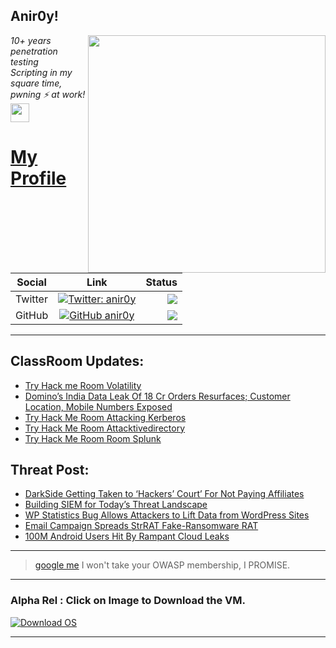 <h2>Anir0y!</h2>
<img align='right' src="https://github-readme-stats.vercel.app/api?username=anir0y&show_icons=true&theme=dark" width="380">
<p><em>10+ years penetration testing<br>
  Scripting in my square time, pwning ⚡ at work!<img src="https://media.giphy.com/media/WUlplcMpOCEmTGBtBW/giphy.gif" width="30"> 
</em></p>



# [My Profile](https://anir0y.in/refer=githubreadme)

| Social   |      Link      | Status|
|----------|:-------------:|--:|
| Twitter |  [![Twitter: anir0y](https://img.shields.io/twitter/follow/anir0y?label=Follow%20me&style=plastic)](https://twitter.com/anir0y)| ![](https://img.shields.io/badge/Status-Online-blue)|
| GitHub |    [![GitHub anir0y](https://img.shields.io/github/followers/anir0y?label=Fork%20me&style=plastic)](https://github.com/anir0y)   | ![](https://img.shields.io/badge/Status-Online-blue)|


---

## ClassRoom Updates:

<!-- CLASS:START -->
- [Try Hack me Room Volatility](https://classroom.anir0y.in/post/thm-room-bpvolatility/)
- [Domino’s India Data Leak Of 18 Cr Orders Resurfaces; Customer Location, Mobile Numbers Exposed](https://classroom.anir0y.in/post/scripts-dominos/)
- [Try Hack Me Room Attacking Kerberos](https://classroom.anir0y.in/post/thm-room-attackingkerberos/)
- [Try Hack Me Room Attacktivedirectory](https://classroom.anir0y.in/post/thm-room-attacktivedirectory/)
- [Try Hack Me Room Room Splunk](https://classroom.anir0y.in/post/thm-room-splunk/)
<!-- CLASS:END -->

## Threat Post:

<!-- THREAT:START -->
- [DarkSide Getting Taken to ‘Hackers’ Court’ For Not Paying Affiliates](https://threatpost.com/darkside-hackers-court-paying-affiliates/166393/)
- [Building SIEM for Today’s Threat Landscape](https://threatpost.com/building-siem-threat-landscape/166390/)
- [WP Statistics Bug Allows Attackers to Lift Data from WordPress Sites](https://threatpost.com/wp-statistics-attackers-data-wordpress/166386/)
- [Email Campaign Spreads StrRAT Fake-Ransomware RAT](https://threatpost.com/email-campaign-fake-ransomware-rat/166378/)
- [100M Android Users Hit By Rampant Cloud Leaks](https://threatpost.com/100m-android-users-cloud-leaks/166372/)
<!-- THREAT:END -->
---


> [google me](https://google.com/search?q=@anir0y) I won't take your OWASP membership, I PROMISE. 

---
### Alpha Rel : Click on Image to Download the VM.
[![Download OS](https://i.imgur.com/4RUjCIA.png)](https://sourceforge.net/projects/classroom-os/files/latest/download)

---


